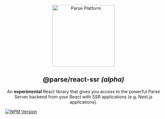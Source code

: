 <p align="center">
  <a href="https://parseplatform.org">
    <img alt="Parse Platform" src="https://user-images.githubusercontent.com/8621344/99892392-6f32dc80-2c42-11eb-8c32-db0fa4a66a81.png" width="200" />
  </a>
</p>

<h2 align="center">@parse/react-ssr <i>(alpha)</i></h2>

<p align="center">
  An <b>experimental</b> React library that gives you access to the powerful Parse Server backend from your React with SSR applications (e.g. Next.js applications).
</p>

<a href="https://www.npmjs.com/package/@parse/react-ssr">
  <img alt="NPM Version" src="https://badge.fury.io/js/%40parse%2Freact-ssr.svg" />
</a>
